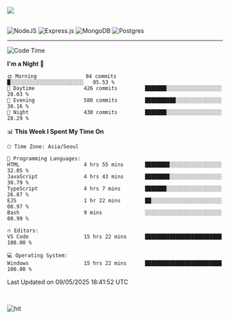![](https://github-readme-stats.vercel.app/api?username=hqnseung&theme=dark&show_icons=true&hide_border=false&include_all_commits=false&count_private=true) <br/><br/>

![NodeJS](https://img.shields.io/badge/node.js-6DA55F?style=for-the-badge&logo=node.js&logoColor=white) 
![Express.js](https://img.shields.io/badge/express.js-%23404d59.svg?style=for-the-badge&logo=express&logoColor=%2361DAFB) ![MongoDB](https://img.shields.io/badge/MongoDB-%234ea94b.svg?style=for-the-badge&logo=mongodb&logoColor=white) ![Postgres](https://img.shields.io/badge/postgres-%23316192.svg?style=for-the-badge&logo=postgresql&logoColor=white)

---


<!--START_SECTION:waka-->
![Code Time](http://img.shields.io/badge/Code%20Time-352%20hrs%2027%20mins-blue)

**I'm a Night 🦉** 

```text
🌞 Morning                84 commits          █░░░░░░░░░░░░░░░░░░░░░░░░   05.53 % 
🌆 Daytime                426 commits         ███████░░░░░░░░░░░░░░░░░░   28.03 % 
🌃 Evening                580 commits         ██████████░░░░░░░░░░░░░░░   38.16 % 
🌙 Night                  430 commits         ███████░░░░░░░░░░░░░░░░░░   28.29 % 
```


📊 **This Week I Spent My Time On** 

```text
🕑︎ Time Zone: Asia/Seoul

💬 Programming Languages: 
HTML                     4 hrs 55 mins       ████████░░░░░░░░░░░░░░░░░   32.05 % 
JavaScript               4 hrs 43 mins       ████████░░░░░░░░░░░░░░░░░   30.79 % 
TypeScript               4 hrs 7 mins        ███████░░░░░░░░░░░░░░░░░░   26.87 % 
EJS                      1 hr 22 mins        ██░░░░░░░░░░░░░░░░░░░░░░░   08.97 % 
Bash                     9 mins              ░░░░░░░░░░░░░░░░░░░░░░░░░   00.99 % 

🔥 Editors: 
VS Code                  15 hrs 22 mins      █████████████████████████   100.00 % 

💻 Operating System: 
Windows                  15 hrs 22 mins      █████████████████████████   100.00 % 
```


 Last Updated on 09/05/2025 18:41:52 UTC
<!--END_SECTION:waka-->

<br>

![hit](https://myhits.vercel.app/api/hit/https%3A%2F%2Fgithub.com%2Fhqnseung?color=green&label=hit&size=small)
